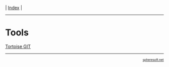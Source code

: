 | [Index](index.md) |

<hr style="height: 1px" />

# Tools
[Tortoise GIT](Tools/Tortoise.GIT.md)

<!-- FOOTER -->
<hr style="height: 1px" />
<a href="http://spheresoft.net" style="font-size: 0.7em; float: right">spheresoft.net</a>
